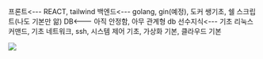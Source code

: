 프론트<--- REACT, tailwind
백엔드<--- golang, gin(예정), 도커 쌩기초, 쉘 스크립트(나도 기본만 앎)
DB<--- 아직 안정함, 아무 관계형 db
선수지식<--- 기초 리눅스 커맨드, 기초 네트워크, ssh, 시스템 제어 기초, 가상화 기본, 클라우드 기본

![](https://i.imgur.com/c23WU4x.png)
